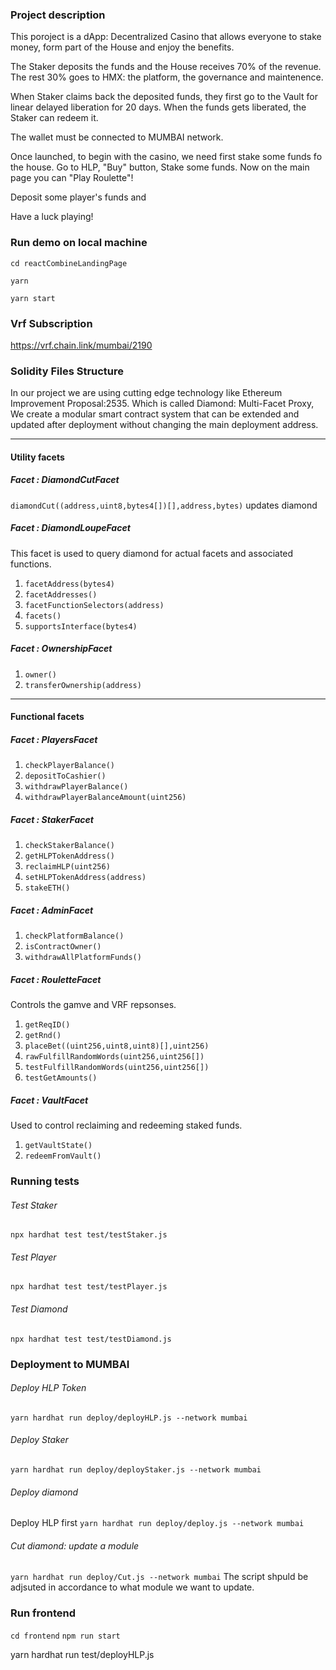 ### Project description

This poroject is a dApp: Decentralized Casino that allows everyone to stake money, form part of the House and enjoy the benefits.

The Staker deposits the funds and the House receives 70% of the revenue.
The rest 30% goes to HMX: the platform, the governance and maintenence.

When Staker claims back the deposited funds, they first go to the Vault for linear delayed liberation for 20 days.
When the funds gets liberated, the Staker can redeem it.

The wallet must be connected to MUMBAI network.

Once launched, to begin with the casino, we need first stake some funds fo the house.
Go to HLP, "Buy" button, Stake some funds.
Now on the main page you can "Play Roulette"!

Deposit some player's funds and

Have a luck playing!

### Run demo on local machine

`cd reactCombineLandingPage`

`yarn `

`yarn start`

### Vrf Subscription

https://vrf.chain.link/mumbai/2190

### Solidity Files Structure

In our project we are using cutting edge technology like Ethereum Improvement Proposal:2535. Which is called Diamond: Multi-Facet Proxy, We create a modular smart contract system that can be extended and updated after deployment without changing the main deployment address.

---

#### Utility facets
##### Facet : DiamondCutFacet

`diamondCut((address,uint8,bytes4[])[],address,bytes)` updates diamond

##### Facet : DiamondLoupeFacet

This facet is used to query diamond for actual facets and associated functions.

1. `facetAddress(bytes4)`
2. `facetAddresses()`
3. `facetFunctionSelectors(address)`
4. `facets()`
5. `supportsInterface(bytes4)`

##### Facet : OwnershipFacet

1. `owner()`
2. `transferOwnership(address)`

---

#### Functional facets
##### Facet : PlayersFacet

1. `checkPlayerBalance()`
2. `depositToCashier()`
3. `withdrawPlayerBalance()`
4. `withdrawPlayerBalanceAmount(uint256)`

##### Facet : StakerFacet

1. `checkStakerBalance()`
2. `getHLPTokenAddress()`
3. `reclaimHLP(uint256)`
4. `setHLPTokenAddress(address)`
5. `stakeETH()`

##### Facet : AdminFacet

1. `checkPlatformBalance()`
2. `isContractOwner()`
3. `withdrawAllPlatformFunds()`

##### Facet : RouletteFacet
Controls the gamve and VRF repsonses.

1. `getReqID()`
2. `getRnd()`
3. `placeBet((uint256,uint8,uint8)[],uint256)`
4. `rawFulfillRandomWords(uint256,uint256[])`
5. `testFulfillRandomWords(uint256,uint256[])`
6. `testGetAmounts()`

##### Facet : VaultFacet
Used to control reclaiming and redeeming staked funds.

1. `getVaultState()`
2. `redeemFromVault()`

### Running tests

###### Test Staker

`npx hardhat test test/testStaker.js`

###### Test Player

`npx hardhat test test/testPlayer.js`

###### Test Diamond

`npx hardhat test test/testDiamond.js`

### Deployment to MUMBAI

###### Deploy HLP Token

`yarn hardhat run deploy/deployHLP.js --network mumbai`

###### Deploy Staker

`yarn hardhat run deploy/deployStaker.js --network mumbai`

###### Deploy diamond

Deploy HLP first
`yarn hardhat run deploy/deploy.js --network mumbai`

###### Cut diamond: update a module

`yarn hardhat run deploy/Cut.js --network mumbai`
The script shpuld be adjsuted in accordance to what module we want to update.

### Run frontend

`cd frontend`
`npm run start`

yarn hardhat run test/deployHLP.js

